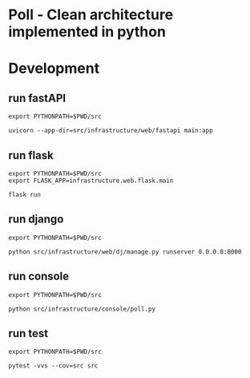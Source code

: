 # Poll - Clean architecture implemented in python

# Development

## run fastAPI
```
export PYTHONPATH=$PWD/src 

uvicorn --app-dir=src/infrastructure/web/fastapi main:app
```

## run flask
```
export PYTHONPATH=$PWD/src 
export FLASK_APP=infrastructure.web.flask.main 

flask run
```

## run django
```
export PYTHONPATH=$PWD/src

python src/infrastructure/web/dj/manage.py runserver 0.0.0.0:8000
```

## run console
```
export PYTHONPATH=$PWD/src

python src/infrastructure/console/poll.py
```

## run test 
```
export PYTHONPATH=$PWD/src 

pytest -vvs --cov=src src  
```